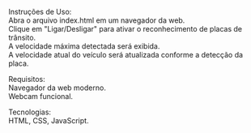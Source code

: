 Instruções de Uso:  
Abra o arquivo index.html em um navegador da web.  
Clique em "Ligar/Desligar" para ativar o reconhecimento de placas de trânsito.  
A velocidade máxima detectada será exibida.  
A velocidade atual do veículo será atualizada conforme a detecção da placa.  

Requisitos:  
Navegador da web moderno.  
Webcam funcional.  

Tecnologias:  
HTML, CSS, JavaScript.  
